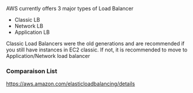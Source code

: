 AWS currently offers 3 major types of Load Balancer
* Classic LB
* Network LB
* Application LB


Classic Load Balancers were the old generations and are recommended if you still have instances in EC2 classic. If not, it is recommended to move to Application/Network load balancer


### Comparaison List


https://aws.amazon.com/elasticloadbalancing/details
